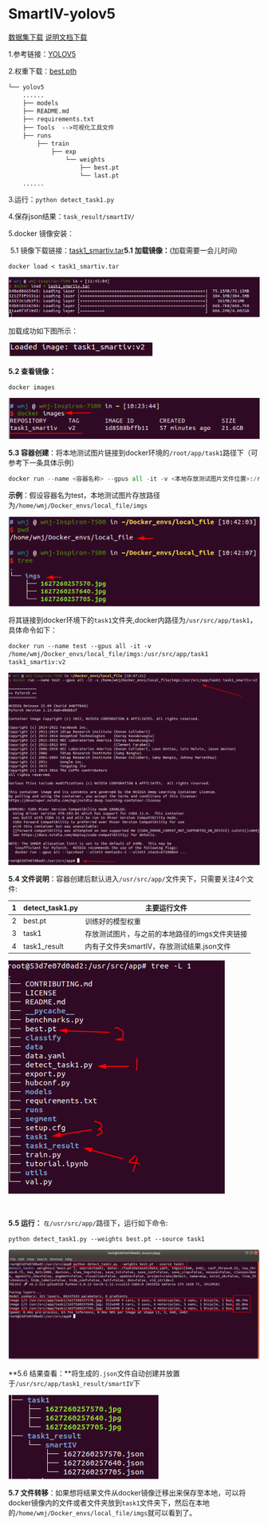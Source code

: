 # SmartIV-yolov5

[数据集下载](https://pan.baidu.com/s/1EV20XavJ-DA8zOEisS67QA?pwd=1jyo)
[说明文档下载](https://pan.baidu.com/s/1-mv87wrFQ4DAKt-SUVnW5A?pwd=r8q7)

1.参考链接：[YOLOV5](https://github.com/ultralytics/yolov5)

2.权重下载：[best.pth](https://pan.baidu.com/s/1AdYGT6f3Gut25tCYgeCSlA?pwd=kr6o)

```
└── yolov5
	......
    ├── models
    ├── README.md
    ├── requirements.txt
    ├── Tools  -->可视化工具文件
    ├── runs
        ├── train
            ├── exp
                └── weights
                    ├── best.pt
                    └── last.pt
	......

```

3.运行：`python detect_task1.py`

4.保存json结果：`task_result/smartIV/`

5.docker 镜像安装：

​	5.1 镜像下载链接：[task1_smartiv.tar](https://pan.baidu.com/s/1JhJivCzbmod1IY6yaoVisg?pwd=p9o1)
​    **5.1 加载镜像：**(加载需要一会儿时间)

```
docker load < task1_smartiv.tar
```

![image-20221101114630511](README.assets/image-20221101114630511.png)

加载成功如下图所示：

![image-20221101115704711](README.assets/image-20221101115704711.png)

 

**5.2 查看镜像：**

```
docker images
```

![image-20221101103218388](README.assets/image-20221101103218388.png)

 

**5.3 容器创建**：将本地测试图片链接到docker环境的`/root/app/task1`路径下（可参考下一条具体示例）

```python
docker run --name <容器名称> --gpus all -it -v <本地存放测试图片文件位置>:/root/app/task1  task1_smartiv:v2
```

**示例**：假设容器名为test，本地测试图片存放路径为`/home/wmj/Docker_envs/local_file/imgs`

![image-20221101104252070](README.assets/image-20221101104252070.png)

将其链接到docker环境下的`task1`文件夹,docker内路径为`/usr/src/app/task1`，具体命令如下：

```
docker run --name test --gpus all -it -v /home/wmj/Docker_envs/local_file/imgs:/usr/src/app/task1  task1_smartiv:v2
```

![image-20221101104915032](README.assets/image-20221101104915032.png)

**5.4 文件说明**：容器创建后默认进入`/usr/src/app/`文件夹下，只需要关注4个文件:

| 1    | detect_task1.py | 主要运行文件                                   |
| ---- | --------------- | ---------------------------------------------- |
| 2    | best.pt         | 训练好的模型权重                               |
| 3    | task1           | 存放测试图片，与之前的本地路径的imgs文件夹链接 |
| 4    | task1_result    | 内有子文件夹smartIV，存放测试结果.json文件     |

![image-20221101105902008](README.assets/image-20221101105902008.png)

​				

**5.5 运行：** `在/usr/src/app/`路径下，运行如下命令:

```
python detect_task1.py --weights best.pt --source task1
```

![image-20221101111317461](README.assets/image-20221101111317461.png)

**5.6 结果查看：**将生成的`.json`文件自动创建并放置于`/usr/src/app/task1_result/smartIV`下

![image-20221101110637584](README.assets/image-20221101110637584.png)

**5.7 文件转移**：如果想将结果文件从docker镜像迁移出来保存至本地，可以将docker镜像内的文件或者文件夹放到`task1`文件夹下，然后在本地的`/home/wmj/Docker_envs/local_file/imgs`就可以看到了。
